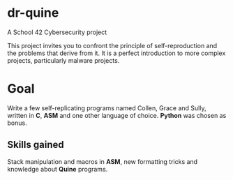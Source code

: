 # dr-quine
A School 42 Cybersecurity project

This project invites you to confront the principle of self-reproduction and the problems
that derive from it. It is a perfect introduction to more complex projects, particularly
malware projects.

# Goal

Write a few self-replicating programs named Collen, Grace and Sully, written in **C**, **ASM** and one other language of choice. **Python** was chosen as bonus.

## Skills gained

Stack manipulation and macros in **ASM**, new formatting tricks and knowledge about **Quine** programs.
